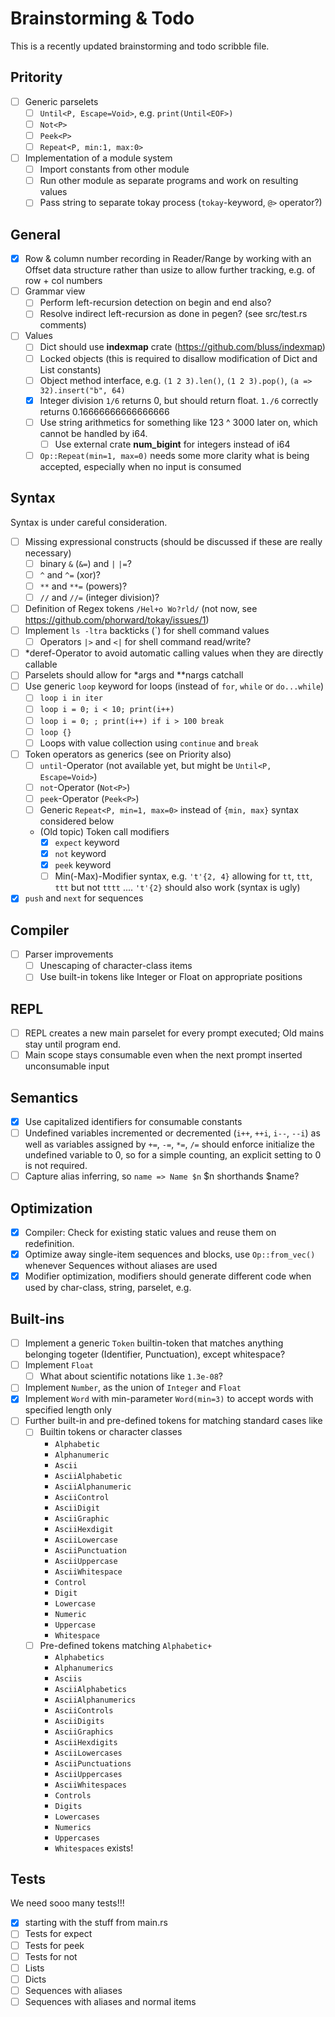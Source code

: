 # Brainstorming & Todo

This is a recently updated brainstorming and todo scribble file.

## Pritority

- [ ] Generic parselets
  - [ ] `Until<P, Escape=Void>`, e.g. `print(Until<EOF>)`
  - [ ] `Not<P>`
  - [ ] `Peek<P>`
  - [ ] `Repeat<P, min:1, max:0>`
- [ ] Implementation of a module system
  - [ ] Import constants from other module
  - [ ] Run other module as separate programs and work on resulting values
  - [ ] Pass string to separate tokay process (`tokay`-keyword, `@>` operator?)

## General

- [x] Row & column number recording in Reader/Range by working with an Offset data structure rather than usize to allow further tracking, e.g. of row + col numbers
- [ ] Grammar view
  - [ ] Perform left-recursion detection on begin and end also?
  - [ ] Resolve indirect left-recursion as done in pegen? (see src/test.rs comments)
- [ ] Values
  - [ ] Dict should use **indexmap** crate (https://github.com/bluss/indexmap)
  - [ ] Locked objects (this is required to disallow modification of Dict and List constants)
  - [ ] Object method interface, e.g. `(1 2 3).len()`, `(1 2 3).pop()`, `(a => 32).insert("b", 64)`
  - [x] Integer division `1/6` returns 0, but should return float. `1./6` correctly returns 0.16666666666666666
  - [ ] Use string arithmetics for something like 123 ^ 3000 later on, which cannot be handled by i64.
    - [ ] Use external crate **num_bigint** for integers instead of i64
  - [ ] `Op::Repeat(min=1, max=0)` needs some more clarity what is being accepted, especially when no input is consumed

## Syntax

Syntax is under careful consideration.

- [ ] Missing expressional constructs (should be discussed if these are really necessary)
  - [ ] binary `&` (`&=`) and `|` `|=`?
  - [ ] `^` and `^=` (xor)?
  - [ ] `**` and `**=` (powers)?
  - [ ] `//` and `//=` (integer division)?
- [ ] Definition of Regex tokens `/Hel+o Wo?rld/` (not now, see https://github.com/phorward/tokay/issues/1)
- [ ] Implement `ls -ltra` backticks (`) for shell command values
  - [ ] Operators `|>` and `<|` for shell command read/write?
- [ ] *deref-Operator to avoid automatic calling values when they are directly callable
- [ ] Parselets should allow for *args and **nargs catchall
- [ ] Use generic `loop` keyword for loops (instead of `for`, `while` or `do...while`)
  - [ ] `loop i in iter`
  - [ ] `loop i = 0; i < 10; print(i++)`
  - [ ] `loop i = 0; ; print(i++) if i > 100 break`
  - [ ] `loop {}`
  - [ ] Loops with value collection using `continue` and `break`
- [ ] Token operators as generics (see on Priority also)
  - [ ] `until`-Operator (not available yet, but might be `Until<P, Escape=Void>`)
  - [ ] `not`-Operator (`Not<P>`)
  - [ ] `peek`-Operator (`Peek<P>`)
  - [ ] Generic `Repeat<P, min=1, max=0>` instead of `{min, max}` syntax considered below
  - (Old topic) Token call modifiers
    - [x] `expect` keyword
    - [x] `not` keyword
    - [x] `peek` keyword
    - [ ] Min(-Max)-Modifier syntax, e.g. `'t'{2, 4}` allowing for `tt`, `ttt`, `ttt` but not `tttt` .... `'t'{2}` should also work (syntax is ugly)
- [x] `push` and `next` for sequences

## Compiler

- [ ] Parser improvements
  - [ ] Unescaping of character-class items
  - [ ] Use built-in tokens like Integer or Float on appropriate positions

## REPL

- [ ] REPL creates a new main parselet for every prompt executed; Old mains stay until program end.
- [ ] Main scope stays consumable even when the next prompt inserted unconsumable input

## Semantics

- [x] Use capitalized identifiers for consumable constants
- [ ] Undefined variables incremented or decremented (`i++`, `++i`, `i--`, `--i`) as well as variables assigned by `+=`, `-=`, `*=`, `/=` should enforce initialize the undefined variable to 0, so for a simple counting, an explicit setting to 0 is not required.
- [ ] Capture alias inferring, so `name => Name $n` $n shorthands $name?

## Optimization

- [x] Compiler: Check for existing static values and reuse them on redefinition.
- [x] Optimize away single-item sequences and blocks, use `Op::from_vec()` whenever Sequences without aliases are used
- [x] Modifier optimization, modifiers should generate different code when used by char-class, string, parselet, e.g.

## Built-ins

- [ ] Implement a generic `Token` builtin-token that matches anything belonging togeter (Identifier, Punctuation), except whitespace?
- [ ] Implement `Float`
  - [ ] What about scientific notations like `1.3e-08`?
- [ ] Implement `Number`, as the union of `Integer` and `Float`
- [x] Implement `Word` with min-parameter `Word(min=3)` to accept words with specified length only
- [ ] Further built-in and pre-defined tokens for matching standard cases like
  - [ ] Builtin tokens or character classes
    - `Alphabetic`
    - `Alphanumeric`
    - `Ascii`
    - `AsciiAlphabetic`
    - `AsciiAlphanumeric`
    - `AsciiControl`
    - `AsciiDigit`
    - `AsciiGraphic`
    - `AsciiHexdigit`
    - `AsciiLowercase`
    - `AsciiPunctuation`
    - `AsciiUppercase`
    - `AsciiWhitespace`
    - `Control`
    - `Digit`
    - `Lowercase`
    - `Numeric`
    - `Uppercase`
    - `Whitespace`
  - [ ] Pre-defined tokens matching `Alphabetic+`
    - `Alphabetics`
    - `Alphanumerics`
    - `Asciis`
    - `AsciiAlphabetics`
    - `AsciiAlphanumerics`
    - `AsciiControls`
    - `AsciiDigits`
    - `AsciiGraphics`
    - `AsciiHexdigits`
    - `AsciiLowercases`
    - `AsciiPunctuations`
    - `AsciiUppercases`
    - `AsciiWhitespaces`
    - `Controls`
    - `Digits`
    - `Lowercases`
    - `Numerics`
    - `Uppercases`
    - `Whitespaces` exists!

## Tests

We need sooo many tests!!!

- [x] starting with the stuff from main.rs
- [ ] Tests for expect
- [ ] Tests for peek
- [ ] Tests for not
- [ ] Lists
- [ ] Dicts
- [ ] Sequences with aliases
- [ ] Sequences with aliases and normal items
